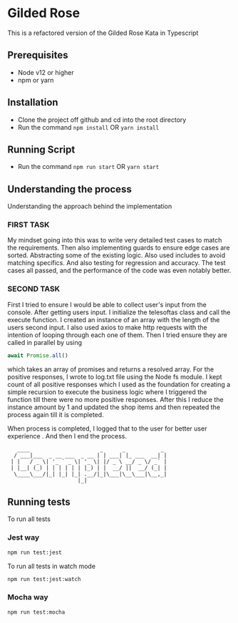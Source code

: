 # Gilded Rose

This is a refactored version of the Gilded Rose Kata in Typescript

## Prerequisites
- Node v12 or higher
- npm or yarn

## Installation
- Clone the project off github and cd into the root directory
- Run the command `npm install` OR `yarn install`

## Running Script
- Run the command `npm run start` OR `yarn start`

## Understanding the process
Understanding the approach behind the implementation

### FIRST TASK
My mindset going into this was to write very detailed test cases to match the requirements.
Then also implementing guards to ensure edge cases are sorted.
Abstracting some of the existing logic.
Also used includes to avoid matching specifics.
And also testing for regression and accuracy.
The test cases all passed, and the performance of the code was even notably better.

### SECOND TASK
First I tried to ensure I would be able to collect user's input from the console. 
After getting users input. I initialize the telesoftas class and call the execute function.
I created an instance of an array with the length of the users second input.
I also used axios to make http requests with the intention of looping through each one of them.
Then I tried ensure they are called in parallel by using 
```javascript
await Promise.all()
```
which takes an array of promises and returns a resolved array.
For the positive responses, I wrote to log.txt file using the Node fs module.
I kept count of all positive responses which I used as the foundation for creating a simple recursion to 
execute the business logic where I triggered the function till there were no more positive responses.
After this I reduce the instance amount by 1 and updated the shop items and then repeated the process again till it is completed.

When process is completed, I logged that to the user for better user experience . And then I end the process.
```
   ____                      _      _           _ 
  / ___|___  _ __ ___  _ __ | | ___| |_ ___  __| |
 | |   / _ \| '_ ` _ \| '_ \| |/ _ \ __/ _ \/ _` |
 | |__| (_) | | | | | | |_) | |  __/ ||  __/ (_| |
  \____\___/|_| |_| |_| .__/|_|\___|\__\___|\__,_|
                      |_|                         
```


## Running tests

To run all tests

### Jest way

```sh
npm run test:jest
```

To run all tests in watch mode

```sh
npm run test:jest:watch
```

### Mocha way

```sh
npm run test:mocha
```
